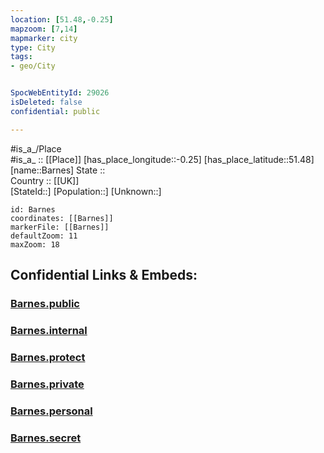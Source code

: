 ```yaml
---
location: [51.48,-0.25] 
mapzoom: [7,14] 
mapmarker: city 
type: City
tags:
- geo/City


SpocWebEntityId: 29026
isDeleted: false
confidential: public

---
```

#is_a_/Place  
#is_a_ :: [[Place]] 
[has_place_longitude::-0.25] 
[has_place_latitude::51.48] 
[name::Barnes] 
State ::  
Country :: [[UK]]  
[StateId::] 
[Population::] 
[Unknown::] 


```leaflet
id: Barnes
coordinates: [[Barnes]] 
markerFile: [[Barnes]] 
defaultZoom: 11 
maxZoom: 18
```


## Confidential Links & Embeds: 

### [Barnes.public](/_public/\Earth\Continent\Europe\Europe~North\UK\England\Regions~England\London,Greater\cities~GreaterLondon\Richmond~ThamesBarnes.public.md) 

### [Barnes.internal](/_internal/\Earth\Continent\Europe\Europe~North\UK\England\Regions~England\London,Greater\cities~GreaterLondon\Richmond~ThamesBarnes.internal.md) 

### [Barnes.protect](/_protect/\Earth\Continent\Europe\Europe~North\UK\England\Regions~England\London,Greater\cities~GreaterLondon\Richmond~ThamesBarnes.protect.md) 

### [Barnes.private](/_private/\Earth\Continent\Europe\Europe~North\UK\England\Regions~England\London,Greater\cities~GreaterLondon\Richmond~ThamesBarnes.private.md) 

### [Barnes.personal](/_personal/\Earth\Continent\Europe\Europe~North\UK\England\Regions~England\London,Greater\cities~GreaterLondon\Richmond~ThamesBarnes.personal.md) 

### [Barnes.secret](/_secret/\Earth\Continent\Europe\Europe~North\UK\England\Regions~England\London,Greater\cities~GreaterLondon\Richmond~ThamesBarnes.secret.md)

